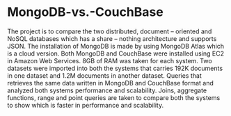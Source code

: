 # MongoDB-vs.-CouchBase
The project is to compare the two distributed, document – oriented and NoSQL databases which has a share – nothing architecture and supports JSON. The installation of MongoDB is made by using MongoDB Atlas which is a cloud version. Both MongoDB and CouchBase were installed using EC2 in Amazon Web Services. 8GB of RAM was taken for each system. Two datasets were imported into both the systems that carries 192K documents in one dataset and 1.2M documents in another dataset. Queries that retrieves the same data written in MongoDB and CouchBase format and analyzed both systems performance and scalability. Joins, aggregate functions, range and point queries are taken to compare both the systems to show which is faster in performance and scalability.
